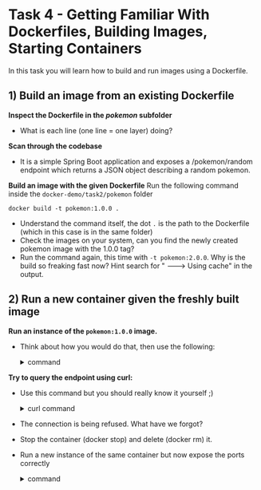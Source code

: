 # Task 4 - Getting Familiar With Dockerfiles, Building Images, Starting Containers

In this task you will learn how to build and run images using a Dockerfile.

## 1) Build an image from an existing Dockerfile
**Inspect the Dockerfile in the _pokemon_ subfolder**
- What is each line (one line = one layer) doing?

**Scan through the codebase**
- It is a simple Spring Boot application and exposes a /pokemon/random endpoint which returns a JSON object describing a random pokemon.

**Build an image with the given Dockerfile**
Run the following command inside the `docker-demo/task2/pokemon` folder
```
docker build -t pokemon:1.0.0 .
```
- Understand the command itself, the dot `.` is the path to the Dockerfile (which in this case is in the same folder)
- Check the images on your system, can you find the newly created pokemon image with the 1.0.0 tag?
- Run the command again, this time with `-t pokemon:2.0.0`. Why is the build so freaking fast now? Hint search for " ---> Using cache" in the output.

## 2) Run a new container given the freshly built image
**Run an instance of the `pokemon:1.0.0` image.**
- Think about how you would do that, then use the following:
    <details>
      <summary>command</summary>
    
    ```
    $ docker run pokemon:1.0.0
    ```
    </details>
**Try to query the endpoint using curl:**  
- Use this command but you should really know it yourself ;)  
    <details>
    <summary>curl command</summary>
    
    ```
    $ curl localhost:8000/pokemon/random
    ```
    </details>
- The connection is being refused. What have we forgot?
- Stop the container (docker stop) and delete (docker rm) it.
- Run a new instance of the same container but now expose the ports correctly
    <details>
    <summary>command</summary>

    ```
    $ docker run -p 8000:8000 pokemon:1.0.0
    ```
    note that you could also run the container in detached mode with
    ```
    $ docker run -d -p 8000:8000 pokemon:1.0.0
    ```
    </details>